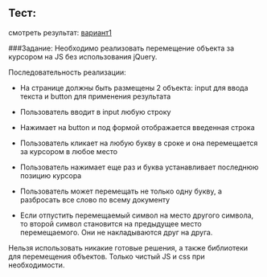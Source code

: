 ## Тест:
смотреть результат: [вариант1](https://draggletter-v1.netlify.app/)

###Задание:
Необходимо реализовать перемещение объекта за курсором на JS без использования jQuery.

Последовательность реализации:
- На странице должны быть размещены 2 объекта: input для ввода текста и button для применения результата

- Пользователь вводит в input любую строку

- Нажимает на button и под формой отображается введенная строка

- Пользователь кликает на любую букву в сроке и она перемещается за курсором в любое место

- Пользователь нажимает еще раз и буква устанавливает последнюю позицию курсора

- Пользователь может перемещать не только одну букву, а разбросать все слово по всему документу

- Если отпустить перемещаемый символ на место другого символа, то второй символ становится на предыдущее место перемещаемого. Они не накладываются друг на друга.

Нельзя использовать никакие готовые решения, а также библиотеки для перемещения объектов. Только чистый JS и css при необходимости.